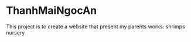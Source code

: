 # ThanhMaiNgocAn

This project is to create a website that present my parents works: shrimps nursery
